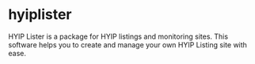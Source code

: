 # hyiplister
HYIP Lister is a package for HYIP listings and monitoring sites. This software helps you to create and manage your own HYIP Listing site with ease.
